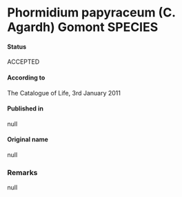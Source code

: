 # Phormidium papyraceum (C. Agardh) Gomont SPECIES

#### Status
ACCEPTED

#### According to
The Catalogue of Life, 3rd January 2011

#### Published in
null

#### Original name
null

### Remarks
null